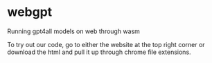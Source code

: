 # webgpt
Running gpt4all models on web through wasm

To try out our code, go to either the website at the top right corner or download the html and pull it up through chrome file extensions.
